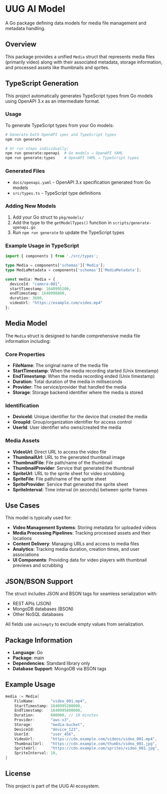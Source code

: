 # UUG AI Model

A Go package defining data models for media file management and metadata handling.

## Overview

This package provides a unified `Media` struct that represents media files (primarily video) along with their associated metadata, storage information, and processed assets like thumbnails and sprites.

## TypeScript Generation

This project automatically generates TypeScript types from Go models using OpenAPI 3.x as an intermediate format.

### Usage

To generate TypeScript types from your Go models:

```bash
# Generate both OpenAPI spec and TypeScript types
npm run generate

# Or run steps individually:
npm run generate:openapi  # Go models → OpenAPI YAML
npm run generate:types    # OpenAPI YAML → TypeScript types
```

### Generated Files

- `docs/openapi.yaml` - OpenAPI 3.x specification generated from Go models
- `src/types.ts` - TypeScript type definitions

### Adding New Models

1. Add your Go struct to `pkg/models/`
2. Add the type to the `getModelTypes()` function in `scripts/generate-openapi.go`
3. Run `npm run generate` to update the TypeScript types

### Example Usage in TypeScript

```typescript
import { components } from './src/types';

type Media = components['schemas']['Media'];
type MediaMetadata = components['schemas']['MediaMetadata'];

const media: Media = {
  deviceId: "camera-001",
  startTimestamp: 1640995200,
  endTimestamp: 1640998800,
  duration: 3600,
  videoUrl: "https://example.com/video.mp4"
};
```

## Media Model

The `Media` struct is designed to handle comprehensive media file information including:

### Core Properties
- **FileName**: The original name of the media file
- **StartTimestamp**: When the media recording started (Unix timestamp)
- **EndTimestamp**: When the media recording ended (Unix timestamp)
- **Duration**: Total duration of the media in milliseconds
- **Provider**: The service/provider that handled the media
- **Storage**: Storage backend identifier where the media is stored

### Identification
- **DeviceId**: Unique identifier for the device that created the media
- **GroupId**: Group/organization identifier for access control
- **UserId**: User identifier who owns/created the media

### Media Assets
- **VideoUrl**: Direct URL to access the video file
- **ThumbnailUrl**: URL to the generated thumbnail image
- **ThumbnailFile**: File path/name of the thumbnail
- **ThumbnailProvider**: Service that generated the thumbnail
- **SpriteUrl**: URL to the sprite sheet for video scrubbing
- **SpriteFile**: File path/name of the sprite sheet
- **SpriteProvider**: Service that generated the sprite sheet
- **SpriteInterval**: Time interval (in seconds) between sprite frames

## Use Cases

This model is typically used for:

- **Video Management Systems**: Storing metadata for uploaded videos
- **Media Processing Pipelines**: Tracking processed assets and their locations
- **Content Delivery**: Managing URLs and access to media files
- **Analytics**: Tracking media duration, creation times, and user associations
- **UI Components**: Providing data for video players with thumbnail previews and scrubbing

## JSON/BSON Support

The struct includes JSON and BSON tags for seamless serialization with:
- REST APIs (JSON)
- MongoDB databases (BSON)
- Other NoSQL databases

All fields use `omitempty` to exclude empty values from serialization.

## Package Information

- **Language**: Go
- **Package**: main
- **Dependencies**: Standard library only
- **Database Support**: MongoDB via BSON tags

## Example Usage

```go
media := Media{
    FileName:       "video_001.mp4",
    StartTimestamp: 1640995200000,
    EndTimestamp:   1640995800000,
    Duration:       600000, // 10 minutes
    Provider:       "aws-s3",
    Storage:        "media-bucket",
    DeviceId:       "device_123",
    UserId:         "user_456",
    VideoUrl:       "https://cdn.example.com/videos/video_001.mp4",
    ThumbnailUrl:   "https://cdn.example.com/thumbs/video_001.jpg",
    SpriteUrl:      "https://cdn.example.com/sprites/video_001.jpg",
    SpriteInterval: 10,
}
```

## License

This project is part of the UUG AI ecosystem.